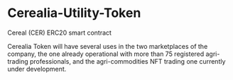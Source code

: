 # Cerealia-Utility-Token
Cereal (CER) ERC20 smart contract

Cerealia Token will have several uses in the two marketplaces of the company, the one already operational with more than 75 registered agri-trading professionals, and the agri-commodities NFT trading one currently under development. 

